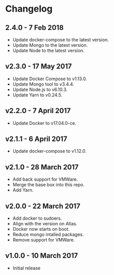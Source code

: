 # Changelog

## 2.4.0 - 7 Feb 2018

- Update docker-compose to the latest version.
- Update Mongo to the latest version.
- Update Node to the latest version.

## v2.3.0 - 17 May 2017

- Update Docker Compose to v1.13.0.
- Update Mongo tool to v3.4.4.
- Update Node.js to v6.10.3.
- Update Yarn to v0.24.5.

## v2.2.0 - 7 April 2017

- Update Docker to v17.04.0-ce.

## v2.1.1 - 6 April 2017

- Update docker-compose to v1.12.0.

## v2.1.0 - 28 March 2017

- Add back support for VMWare.
- Merge the base box into this repo.
- Add Yarn.

## v2.0.0 - 22 March 2017

- Add docker to sudoers.
- Align with the version on Atlas.
- Docker now starts on boot.
- Reduce mongo intalled packages.
- Remove support for VMWare.

## v1.0.0 - 10 March 2017

- Initial release
